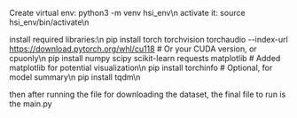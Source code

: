 Create virtual env: python3 -m venv hsi_env\n
activate it: source hsi_env/bin/activate\n

install required libraries:\n
pip install torch torchvision torchaudio --index-url https://download.pytorch.org/whl/cu118  # Or your CUDA version, or cpuonly\n
pip install numpy scipy scikit-learn requests matplotlib # Added matplotlib for potential visualization\n
pip install torchinfo # Optional, for model summary\n
pip install tqdm\n

then after running the file for downloading the dataset, the final file to run is the main.py
